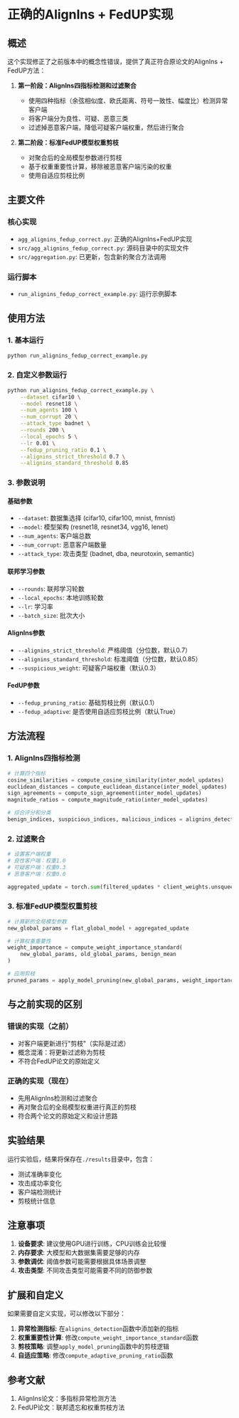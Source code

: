 # 正确的AlignIns + FedUP实现

## 概述

这个实现修正了之前版本中的概念性错误，提供了真正符合原论文的AlignIns + FedUP方法：

1. **第一阶段：AlignIns四指标检测和过滤聚合**
   - 使用四种指标（余弦相似度、欧氏距离、符号一致性、幅度比）检测异常客户端
   - 将客户端分为良性、可疑、恶意三类
   - 过滤掉恶意客户端，降低可疑客户端权重，然后进行聚合

2. **第二阶段：标准FedUP模型权重剪枝**
   - 对聚合后的全局模型参数进行剪枝
   - 基于权重重要性计算，移除被恶意客户端污染的权重
   - 使用自适应剪枝比例

## 主要文件

### 核心实现
- `agg_alignins_fedup_correct.py`: 正确的AlignIns+FedUP实现
- `src/agg_alignins_fedup_correct.py`: 源码目录中的实现文件
- `src/aggregation.py`: 已更新，包含新的聚合方法调用

### 运行脚本
- `run_alignins_fedup_correct_example.py`: 运行示例脚本

## 使用方法

### 1. 基本运行

```bash
python run_alignins_fedup_correct_example.py
```

### 2. 自定义参数运行

```bash
python run_alignins_fedup_correct_example.py \
    --dataset cifar10 \
    --model resnet18 \
    --num_agents 100 \
    --num_corrupt 20 \
    --attack_type badnet \
    --rounds 200 \
    --local_epochs 5 \
    --lr 0.01 \
    --fedup_pruning_ratio 0.1 \
    --alignins_strict_threshold 0.7 \
    --alignins_standard_threshold 0.85
```

### 3. 参数说明

#### 基础参数
- `--dataset`: 数据集选择 (cifar10, cifar100, mnist, fmnist)
- `--model`: 模型架构 (resnet18, resnet34, vgg16, lenet)
- `--num_agents`: 客户端总数
- `--num_corrupt`: 恶意客户端数量
- `--attack_type`: 攻击类型 (badnet, dba, neurotoxin, semantic)

#### 联邦学习参数
- `--rounds`: 联邦学习轮数
- `--local_epochs`: 本地训练轮数
- `--lr`: 学习率
- `--batch_size`: 批次大小

#### AlignIns参数
- `--alignins_strict_threshold`: 严格阈值（分位数，默认0.7）
- `--alignins_standard_threshold`: 标准阈值（分位数，默认0.85）
- `--suspicious_weight`: 可疑客户端权重（默认0.3）

#### FedUP参数
- `--fedup_pruning_ratio`: 基础剪枝比例（默认0.1）
- `--fedup_adaptive`: 是否使用自适应剪枝比例（默认True）

## 方法流程

### 1. AlignIns四指标检测
```python
# 计算四个指标
cosine_similarities = compute_cosine_similarity(inter_model_updates)
euclidean_distances = compute_euclidean_distance(inter_model_updates)
sign_agreements = compute_sign_agreement(inter_model_updates)
magnitude_ratios = compute_magnitude_ratio(inter_model_updates)

# 综合评分和分类
benign_indices, suspicious_indices, malicious_indices = alignins_detection(...)
```

### 2. 过滤聚合
```python
# 设置客户端权重
# 良性客户端：权重1.0
# 可疑客户端：权重0.3
# 恶意客户端：权重0.0

aggregated_update = torch.sum(filtered_updates * client_weights.unsqueeze(1), dim=0)
```

### 3. 标准FedUP模型权重剪枝
```python
# 计算新的全局模型参数
new_global_params = flat_global_model + aggregated_update

# 计算权重重要性
weight_importance = compute_weight_importance_standard(
    new_global_params, old_global_params, benign_mean
)

# 应用剪枝
pruned_params = apply_model_pruning(new_global_params, weight_importance, pruning_ratio)
```

## 与之前实现的区别

### 错误的实现（之前）
- 对客户端更新进行"剪枝"（实际是过滤）
- 概念混淆：将更新过滤称为剪枝
- 不符合FedUP论文的原始定义

### 正确的实现（现在）
- 先用AlignIns检测和过滤聚合
- 再对聚合后的全局模型权重进行真正的剪枝
- 符合两个论文的原始定义和设计思路

## 实验结果

运行实验后，结果将保存在`./results`目录中，包含：
- 测试准确率变化
- 攻击成功率变化
- 客户端检测统计
- 剪枝统计信息

## 注意事项

1. **设备要求**: 建议使用GPU进行训练，CPU训练会比较慢
2. **内存要求**: 大模型和大数据集需要足够的内存
3. **参数调优**: 阈值参数可能需要根据具体场景调整
4. **攻击类型**: 不同攻击类型可能需要不同的防御参数

## 扩展和自定义

如果需要自定义实现，可以修改以下部分：

1. **异常检测指标**: 在`alignins_detection`函数中添加新的指标
2. **权重重要性计算**: 修改`compute_weight_importance_standard`函数
3. **剪枝策略**: 调整`apply_model_pruning`函数中的剪枝逻辑
4. **自适应策略**: 修改`compute_adaptive_pruning_ratio`函数

## 参考文献

1. AlignIns论文：多指标异常检测方法
2. FedUP论文：联邦遗忘和权重剪枝方法